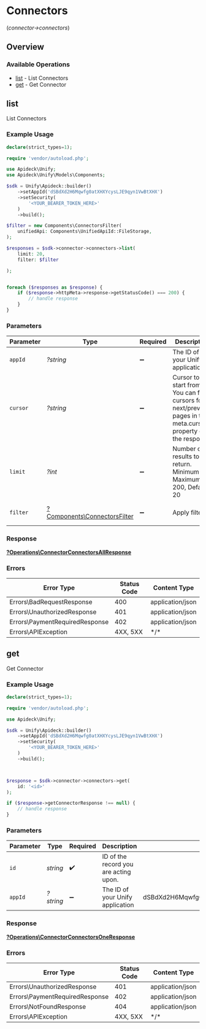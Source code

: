 # Connectors
(*connector->connectors*)

## Overview

### Available Operations

* [list](#list) - List Connectors
* [get](#get) - Get Connector

## list

List Connectors

### Example Usage

```php
declare(strict_types=1);

require 'vendor/autoload.php';

use Apideck\Unify;
use Apideck\Unify\Models\Components;

$sdk = Unify\Apideck::builder()
    ->setAppId('dSBdXd2H6Mqwfg0atXHXYcysLJE9qyn1VwBtXHX')
    ->setSecurity(
        '<YOUR_BEARER_TOKEN_HERE>'
    )
    ->build();

$filter = new Components\ConnectorsFilter(
    unifiedApi: Components\UnifiedApiId::FileStorage,
);

$responses = $sdk->connector->connectors->list(
    limit: 20,
    filter: $filter

);


foreach ($responses as $response) {
    if ($response->httpMeta->response->getStatusCode() === 200) {
        // handle response
    }
}
```

### Parameters

| Parameter                                                                                                        | Type                                                                                                             | Required                                                                                                         | Description                                                                                                      | Example                                                                                                          |
| ---------------------------------------------------------------------------------------------------------------- | ---------------------------------------------------------------------------------------------------------------- | ---------------------------------------------------------------------------------------------------------------- | ---------------------------------------------------------------------------------------------------------------- | ---------------------------------------------------------------------------------------------------------------- |
| `appId`                                                                                                          | *?string*                                                                                                        | :heavy_minus_sign:                                                                                               | The ID of your Unify application                                                                                 | dSBdXd2H6Mqwfg0atXHXYcysLJE9qyn1VwBtXHX                                                                          |
| `cursor`                                                                                                         | *?string*                                                                                                        | :heavy_minus_sign:                                                                                               | Cursor to start from. You can find cursors for next/previous pages in the meta.cursors property of the response. |                                                                                                                  |
| `limit`                                                                                                          | *?int*                                                                                                           | :heavy_minus_sign:                                                                                               | Number of results to return. Minimum 1, Maximum 200, Default 20                                                  |                                                                                                                  |
| `filter`                                                                                                         | [?Components\ConnectorsFilter](../../Models/Components/ConnectorsFilter.md)                                      | :heavy_minus_sign:                                                                                               | Apply filters                                                                                                    | {<br/>"unified_api": "file-storage"<br/>}                                                                        |

### Response

**[?Operations\ConnectorConnectorsAllResponse](../../Models/Operations/ConnectorConnectorsAllResponse.md)**

### Errors

| Error Type                     | Status Code                    | Content Type                   |
| ------------------------------ | ------------------------------ | ------------------------------ |
| Errors\BadRequestResponse      | 400                            | application/json               |
| Errors\UnauthorizedResponse    | 401                            | application/json               |
| Errors\PaymentRequiredResponse | 402                            | application/json               |
| Errors\APIException            | 4XX, 5XX                       | \*/\*                          |

## get

Get Connector

### Example Usage

```php
declare(strict_types=1);

require 'vendor/autoload.php';

use Apideck\Unify;

$sdk = Unify\Apideck::builder()
    ->setAppId('dSBdXd2H6Mqwfg0atXHXYcysLJE9qyn1VwBtXHX')
    ->setSecurity(
        '<YOUR_BEARER_TOKEN_HERE>'
    )
    ->build();



$response = $sdk->connector->connectors->get(
    id: '<id>'
);

if ($response->getConnectorResponse !== null) {
    // handle response
}
```

### Parameters

| Parameter                               | Type                                    | Required                                | Description                             | Example                                 |
| --------------------------------------- | --------------------------------------- | --------------------------------------- | --------------------------------------- | --------------------------------------- |
| `id`                                    | *string*                                | :heavy_check_mark:                      | ID of the record you are acting upon.   |                                         |
| `appId`                                 | *?string*                               | :heavy_minus_sign:                      | The ID of your Unify application        | dSBdXd2H6Mqwfg0atXHXYcysLJE9qyn1VwBtXHX |

### Response

**[?Operations\ConnectorConnectorsOneResponse](../../Models/Operations/ConnectorConnectorsOneResponse.md)**

### Errors

| Error Type                     | Status Code                    | Content Type                   |
| ------------------------------ | ------------------------------ | ------------------------------ |
| Errors\UnauthorizedResponse    | 401                            | application/json               |
| Errors\PaymentRequiredResponse | 402                            | application/json               |
| Errors\NotFoundResponse        | 404                            | application/json               |
| Errors\APIException            | 4XX, 5XX                       | \*/\*                          |